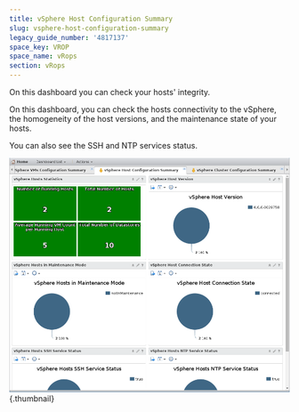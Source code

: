 ```yaml
---
title: vSphere Host Configuration Summary
slug: vsphere-host-configuration-summary
legacy_guide_number: '4817137'
space_key: VROP
space_name: vRops
section: vRops
---
```









On this dashboard you can check your hosts' integrity.

On this dashboard, you can check the hosts connectivity to the vSphere, the homogeneity of the host versions, and the maintenance state of your hosts.

You can also see the SSH and NTP services status.

![](images/vsphereHostConfiguration.png){.thumbnail}
